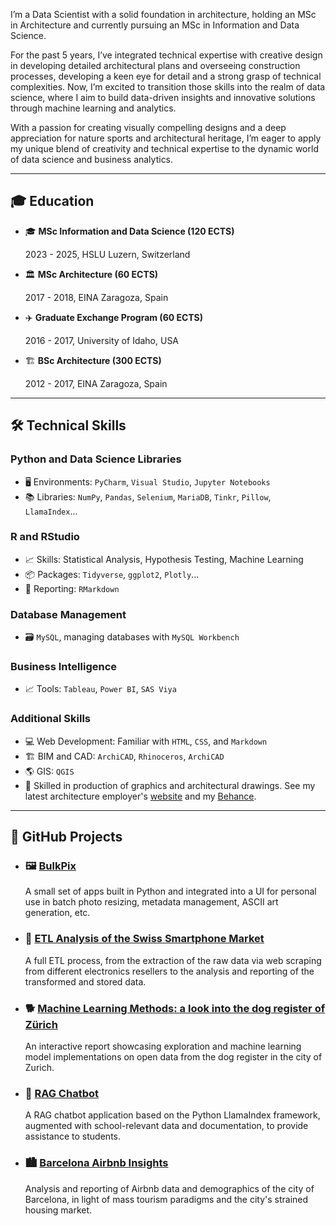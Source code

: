 
I’m a Data Scientist with a solid foundation in architecture, holding an MSc in Architecture and currently pursuing an MSc in Information and Data Science.

For the past 5 years, I’ve integrated technical expertise with creative design in developing detailed architectural plans and overseeing construction processes, developing a keen eye for detail and a strong grasp of technical complexities. Now, I’m excited to transition those skills into the realm of data science, where I aim to build data-driven insights and innovative solutions through machine learning and analytics.

With a passion for creating visually compelling designs and a deep appreciation for nature sports and architectural heritage, I’m eager to apply my unique blend of creativity and technical expertise to the dynamic world of data science and business analytics.

---

## 🎓 Education

- 🎓 **MSc Information and Data Science (120 ECTS)**
  
  2023 - 2025, HSLU Luzern, Switzerland

- 🏛️ **MSc Architecture (60 ECTS)**
  
  2017 - 2018, EINA Zaragoza, Spain

- ✈️ **Graduate Exchange Program (60 ECTS)**
  
  2016 - 2017, University of Idaho, USA

- 🏗️ **BSc Architecture (300 ECTS)**
  
  2012 - 2017, EINA Zaragoza, Spain

---

## 🛠️ Technical Skills

### Python and Data Science Libraries
- 🖥️ Environments: `PyCharm`, `Visual Studio`, `Jupyter Notebooks`
- 📚 Libraries: `NumPy`, `Pandas`, `Selenium`, `MariaDB`, `Tinkr`, `Pillow`, `LlamaIndex`...

### R and RStudio
- 📈 Skills: Statistical Analysis, Hypothesis Testing, Machine Learning
- 📦 Packages: `Tidyverse`, `ggplot2`, `Plotly`...
- 📝 Reporting: `RMarkdown`

### Database Management
- 🗃️ `MySQL`, managing databases with `MySQL Workbench`

### Business Intelligence
- 📈 Tools: `Tableau`, `Power BI`, `SAS Viya`

### Additional Skills
- 💻 Web Development: Familiar with `HTML`, `CSS`, and `Markdown`
- 🏗️ BIM and CAD: `ArchiCAD`, `Rhinoceros`, `ArchiCAD`
- 🌎 GIS: `QGIS`  
- 🎨 Skilled in production of graphics and architectural drawings. See my latest architecture employer's [website](https://www.scopearch.ch/) and my [Behance](https://www.behance.net/leinadher).
      
---

## 🚀 GitHub Projects

- ### 🖼️ [BulkPix](https://github.com/leinadher/BulkPix)
  A small set of apps built in Python and integrated into a UI for personal use in batch photo resizing, metadata management, ASCII art generation, etc.

- ### 📱 [ETL Analysis of the Swiss Smartphone Market](https://github.com/leinadher/CIP02.F24_Project)
  A full ETL process, from the extraction of the raw data via web scraping from different electronics resellers to the analysis and reporting of the transformed and stored data. 
  
- ### 🐕 [Machine Learning Methods: a look into the dog register of Zürich](https://leinadher.shinyapps.io/ml1_final_dogs/)
  An interactive report showcasing exploration and machine learning model implementations on open data from the dog register in the city of Zurich.

- ### 🤖 [RAG Chatbot](https://github.com/leinadher/GEN02.F24_Project)
  A RAG chatbot application based on the Python LlamaIndex framework, augmented with school-relevant data and documentation, to provide assistance to students.
  
- ### 🏙️ [Barcelona Airbnb Insights](https://github.com/leinadher/RB01_AirBnB_TwoCities)
  Analysis and reporting of Airbnb data and demographics of the city of Barcelona, in light of mass tourism paradigms and the city's strained housing market.
